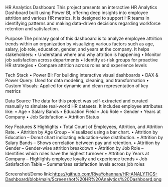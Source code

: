 
HR Analytics Dashboard
This project presents an interactive HR Analytics Dashboard built using Power BI, offering deep insights into employee attrition and various HR metrics. It is designed to support HR teams in identifying patterns and making data-driven decisions regarding workforce retention and satisfaction.

Purpose
The primary goal of this dashboard is to analyze employee attrition trends within an organization by visualizing various factors such as age, salary, job role, education, gender, and years at the company. It helps stakeholders:
•	Understand where and why attrition is happening
•	Monitor job satisfaction across departments
•	Identify at-risk groups for proactive HR strategies
•	Compare attrition across roles and experience levels

Tech Stack
•	Power BI: For building interactive visual dashboards
•	DAX & Power Query: Used for data modeling, cleaning, and transformation
•	Custom Visuals: Applied for dynamic and clean representation of key metrics

Data Source
The data for this project was self-extracted and curated manually to simulate real-world HR datasets. It includes employee attributes like:
•	Age
•	Salary Bands
•	Education Field
•	Job Role
•	Gender
•	Years at Company
•	Job Satisfaction
•	Attrition Status

 Key Features & Highlights
•	Total Count of Employees, Attrition, and Attrition Rate.
•	Attrition by Age Group – Visualized using a bar chart.
•	Attrition by Education – Donut chart indicating education-wise distribution.
•	Attrition by Salary Bands – Shows correlation between pay and retention.
•	Attrition by Gender – Gender-wise attrition breakdown
•	Attrition by Job Role – Identifies which roles have the highest turnover
•	Attrition by Years at Company – Highlights employee loyalty and experience trends
•	Job Satisfaction Table – Summarizes satisfaction levels across job roles

Screenshot/Demo
link:https://github.com/RiyaYohannan/HR-ANALYTICS-Dashboard/blob/main/Screenshot%20HR%20Analytics%20Dashboard.png

